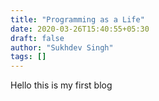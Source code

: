 ```yaml
---
title: "Programming as a Life"
date: 2020-03-26T15:40:55+05:30
draft: false
author: "Sukhdev Singh"
tags: []
---
```


Hello this is my first blog